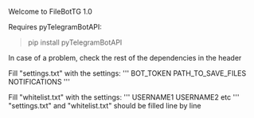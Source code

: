 Welcome to FileBotTG 1.0


Requires pyTelegramBotAPI:

>pip install pyTelegramBotAPI

In case of a problem, check the rest of the dependencies in the header


Fill "settings.txt" with the settings:
'''
BOT_TOKEN
PATH_TO_SAVE_FILES
NOTIFICATIONS
'''

Fill "whitelist.txt" with the settings:
'''
USERNAME1
USERNAME2
etc
'''
"settings.txt" and "whitelist.txt" should be filled line by line

